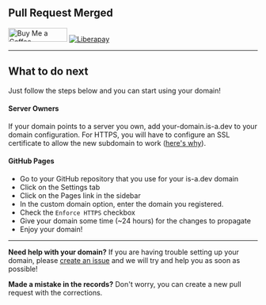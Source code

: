 ## Pull Request Merged

<a href="https://www.buymeacoffee.com/phenax" target="_blank"><img src="https://cdn.buymeacoffee.com/buttons/default-orange.png" alt="Buy Me a Coffee" height="28" width="119"></a> <a href="https://liberapay.com/phenax" target="_blank"><img src="https://img.shields.io/badge/liberapay-donate-yellow.svg?style=for-the-badge" alt="Liberapay"></a>

---

## What to do next
Just follow the steps below and you can start using your domain!

#### Server Owners
If your domain points to a server you own, add your-domain.is-a.dev to your domain configuration. For HTTPS, you will have to configure an SSL certificate to allow the new subdomain to work ([here's why](https://get.dev/#:~:text=The%20.dev%20top%2Dlevel%20domain%20is%20included%20on%20the%20HSTS%20preload%20list%2C%20making%20HTTPS%20required%20on%20all%20connections%20to%20.dev%20websites%20and%20pages%20without%20needing%20individual%20HSTS%20registration%20or%20configuration.%20Security%20is%20built%20in.)).

#### GitHub Pages
- Go to your GitHub repository that you use for your is-a.dev domain
- Click on the Settings tab
- Click on the Pages link in the sidebar
- In the custom domain option, enter the domain you registered.
- Check the `Enforce HTTPS` checkbox
- Give your domain some time (~24 hours) for the changes to propagate
- Enjoy your domain!

---

**Need help with your domain?** If you are having trouble setting up your domain, please [create an issue](https://github.com/is-a-dev/register/issues/new/choose) and we will try and help you as soon as possible!

**Made a mistake in the records?** Don't worry, you can create a new pull request with the corrections.
